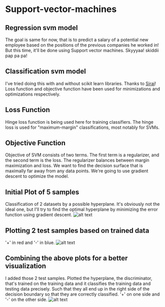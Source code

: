 # Support-vector-machines

## Regression svm model
The goal is same for now, that is to predict a salary of a potential new employee based on the positions of the previous companies he worked in! But this time, it'll be done using Support vector machines. Skyyyaa! skiddii pap pa pa!

## Classification svm model
I've tried doing this with and without scikit learn libraries. Thanks to [Siraj](https://goo.gl/eBdtk1)!
Loss function and objective function have been used for minimizations and optimizations respectively.

## Loss Function
Hinge loss function is being used here for training classifiers. The hinge loss is used for "maximum-margin" classifications, most notably for SVMs.

## Objective Function
Objective of SVM consists of two terms. The first term is a regularizer, and the second term is the loss. The regularizer balances between margin maximization and loss. We want to find the decision surface that is maximally far away from any data points. We're going to use gradient descent to optimize the model. 

## Initial Plot of 5 samples
Classification of 2 datasets by a possible hyperplane. It's obviously not the ideal one, but I'll try to find the optimal hyperplane by minimizing the error function using gradient descent. 
![alt text](https://i.imgur.com/JtRyqTq.png)

## Plotting 2 test samples based on trained data
'+' in red and '-' in blue.
![alt text](https://i.imgur.com/U8vVsym.png)

## Combining the above plots for a better visualization
I added those 2 test samples. Plotted the hyperplane, the discriminator, that's trained on the training data and it classifies the training data and testing data precisely. Such that they all end up in the right side of the decision boundary so that they are correctly classified. '+' on one side and '-' on the other side.
![alt text](https://i.imgur.com/QDP9mAD.png)
